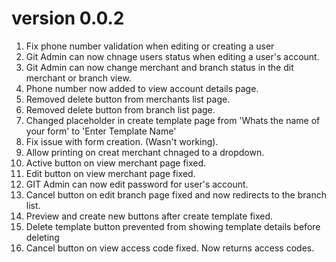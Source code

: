 # version 0.0.2

1. Fix phone number validation when editing or creating a user
2. Git Admin can now chnage users status when editing a user's account.
3. Git Admin can now change merchant and branch status in the dit merchant or branch view.
4. Phone number now added to view account details page.
5. Removed delete button from merchants list page.
6. Removed delete button from branch list page.
7. Changed placeholder in create template page from 'Whats the name of your form' to 'Enter Template Name'
8. Fix issue with form creation. (Wasn't working).
9. Allow printing on creat merchant chnaged to a dropdown.
10. Active button on view merchant page fixed.
11. Edit button on view merchant page fixed.
12. GIT Admin can now edit password for user's account.
13. Cancel button on edit branch page fixed and now redirects to the branch list.
14. Preview and create new buttons after create template fixed.
15. Delete template button prevented from showing template details before deleting
16. Cancel button on view access code fixed. Now returns access codes.